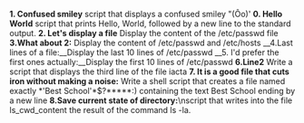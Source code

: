 __1. Confused smiley__ 
script that displays a confused smiley "(Ôo)'
__0. Hello World__
script that prints Hello, World, followed by a new line to the standard output.
__2. Let's display a file__
Display the content of the /etc/passwd file
__3.What about 2:__ 
Display the content of /etc/passwd and /etc/hosts
__4.Last lines of a file:__Display the last 10 lines of /etc/passwd
__5. I'd prefer the first ones actually:__Display the first 10 lines of /etc/passwd
__6.Line2__
Write a script that displays the third line of the file iacta
__7. It is a good file that cuts iron without making a noise:__
Write a shell script that creates a file named exactly \*\'Best School\'\*$\?\*\*\*\*\*:) containing the text Best School ending by a new line
__8.Save current state of directory:__\nscript that writes into the file ls_cwd_content the result of the command ls -la.
